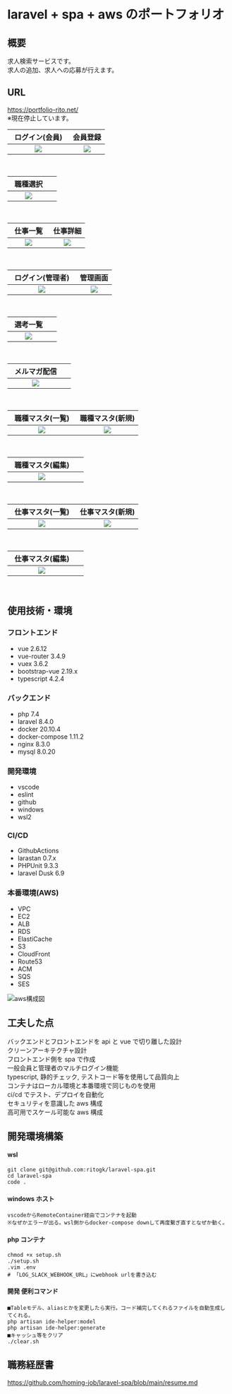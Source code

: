 # laravel + spa + aws のポートフォリオ

## 概要

求人検索サービスです。<br>
求人の追加、求人への応募が行えます。

## URL

https://portfolio-rito.net/<br>
※現在停止しています。

|                                                 ログイン(会員)　                                                  |                                                     会員登録                                                      |
| :---------------------------------------------------------------------------------------------------------------: | :---------------------------------------------------------------------------------------------------------------: |
| <img src="https://user-images.githubusercontent.com/72111956/128485140-f79f1455-1c1d-40f0-815c-1a14431821a2.png"> | <img src="https://user-images.githubusercontent.com/72111956/128484253-74ea0ff4-58dd-4de8-813a-d13bd3c83a74.png"> |

<br>

|                                                    職種選択　                                                     |     |
| :---------------------------------------------------------------------------------------------------------------: | :-: |
| <img src="https://user-images.githubusercontent.com/72111956/128484272-acff4141-c1ca-442a-9e7a-cc6bde9c1402.png"> |     |

<br>

|                                                    仕事一覧　                                                     |                                                     仕事詳細                                                      |
| :---------------------------------------------------------------------------------------------------------------: | :---------------------------------------------------------------------------------------------------------------: |
| <img src="https://user-images.githubusercontent.com/72111956/128484261-4b470a56-a841-4821-84ec-223fa16040f3.png"> | <img src="https://user-images.githubusercontent.com/72111956/128484855-6db556c5-9e55-411b-9216-38d152b93f2c.png"> |

<br>

|                                                ログイン(管理者)　                                                 |                                                     管理画面                                                      |
| :---------------------------------------------------------------------------------------------------------------: | :---------------------------------------------------------------------------------------------------------------: |
| <img src="https://user-images.githubusercontent.com/72111956/128485143-120a0c14-0239-44b7-acb8-8160f09dc440.png"> | <img src="https://user-images.githubusercontent.com/72111956/120468483-3dae8100-c3dc-11eb-85fb-c2f95b207100.PNG"> |

<br>

|                                                    選考一覧　                                                     |     |
| :---------------------------------------------------------------------------------------------------------------: | :-: |
| <img src="https://user-images.githubusercontent.com/72111956/120408952-f77d0180-c38a-11eb-933e-57bd51f473cb.png"> |     |

<br>

|                                                  メルマガ配信　                                                   |     |
| :---------------------------------------------------------------------------------------------------------------: | :-: |
| <img src="https://user-images.githubusercontent.com/72111956/130606373-bc742ed1-71d4-4886-95d7-2d3ad82c9921.png"> |     |

<br>

|                                                職種マスタ(一覧)　                                                 |                                                 職種マスタ(新規)                                                  |
| :---------------------------------------------------------------------------------------------------------------: | :---------------------------------------------------------------------------------------------------------------: |
| <img src="https://user-images.githubusercontent.com/72111956/120468478-3c7d5400-c3dc-11eb-9c07-8234287aff5c.PNG"> | <img src="https://user-images.githubusercontent.com/72111956/120468492-4010db00-c3dc-11eb-9903-a13d70a2b7b5.PNG"> |

<br>

|                                                職種マスタ(編集)　                                                 |     |
| :---------------------------------------------------------------------------------------------------------------: | :-: |
| <img src="https://user-images.githubusercontent.com/72111956/120468484-3dae8100-c3dc-11eb-93b1-2c0ec5d40d6b.png"> |     |

<br>

|                                                仕事マスタ(一覧)　                                                 |                                                 仕事マスタ(新規)                                                  |
| :---------------------------------------------------------------------------------------------------------------: | :---------------------------------------------------------------------------------------------------------------: |
| <img src="https://user-images.githubusercontent.com/72111956/120408942-f51aa780-c38a-11eb-8593-6bf999d57296.png"> | <img src="https://user-images.githubusercontent.com/72111956/120408950-f64bd480-c38a-11eb-9f7f-be43865d30c0.png"> |

<br>

|                                                仕事マスタ(編集)　                                                 |     |
| :---------------------------------------------------------------------------------------------------------------: | :-: |
| <img src="https://user-images.githubusercontent.com/72111956/120408951-f6e46b00-c38a-11eb-851d-6d733c503f70.png"> |     |

<br>

## 使用技術・環境

### フロントエンド

- vue 2.6.12
- vue-router 3.4.9
- vuex 3.6.2
- bootstrap-vue 2.19.x
- typescript 4.2.4

### バックエンド

- php 7.4
- laravel 8.4.0
- docker 20.10.4
- docker-compose 1.11.2
- nginx 8.3.0
- mysql 8.0.20

### 開発環境

- vscode
- eslint
- github
- windows
- wsl2

### CI/CD

- GithubActions
- larastan 0.7.x
- PHPUnit 9.3.3
- laravel Dusk 6.9

### 本番環境(AWS)

- VPC
- EC2
- ALB
- RDS
- ElastiCache
- S3
- CloudFront
- Route53
- ACM
- SQS
- SES

![aws構成図](https://user-images.githubusercontent.com/72111956/130606812-6b3fc365-8e19-44bf-897a-d06a5b8b7ec7.png)

## 工夫した点

バックエンドとフロントエンドを api と vue で切り離した設計<br>
クリーンアーキテクチャ設計<br>
フロントエンド側を spa で作成<br>
一般会員と管理者のマルチログイン機能<br>
typescript, 静的チェック, テストコード等を使用して品質向上<br>
コンテナはローカル環境と本番環境で同じものを使用<br>
ci/cd でテスト、デプロイを自動化<br>
セキュリティを意識した aws 構成<br>
高可用でスケール可能な aws 構成<br>

## 開発環境構築

#### wsl

```
git clone git@github.com:ritogk/laravel-spa.git
cd laravel-spa
code .
```

#### windows ホスト

```
vscodeからRemoteContainer経由でコンテナを起動
※なぜかエラーが出る。wsl側からdocker-compose downして再度繋ぎ直すとなぜか動く。
```

#### php コンテナ

```
chmod +x setup.sh
./setup.sh
.vim .env
# 「LOG_SLACK_WEBHOOK_URL」にwebhook urlを書き込む
```

#### 開発 便利コマンド

```
■Tableモデル、aliasとかを変更したら実行。コード補完してくれるファイルを自動生成してくれる。
php artisan ide-helper:model
php artisan ide-helper:generate
■キャッシュ等をクリア
./clear.sh
```

## 職務経歴書

https://github.com/homing-job/laravel-spa/blob/main/resume.md
